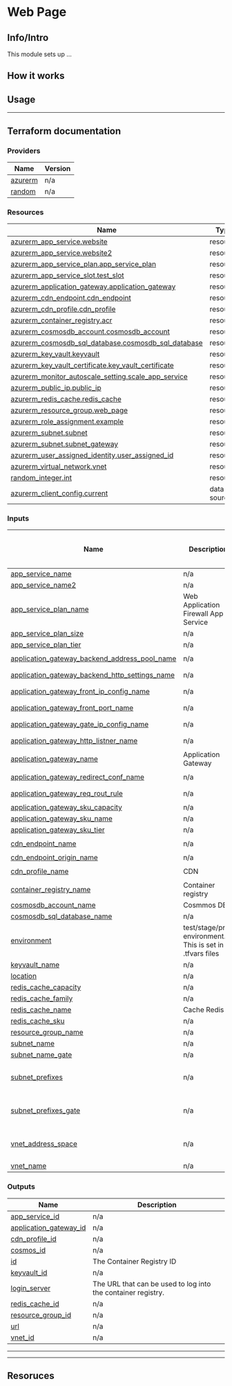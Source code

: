 # Web Page


## Info/Intro
This module sets up ...


## How it works


## Usage

-----------------------------------------------
## Terraform documentation

### Providers

| Name | Version |
|------|---------|
| <a name="provider_azurerm"></a> [azurerm](#provider\_azurerm) | n/a |
| <a name="provider_random"></a> [random](#provider\_random) | n/a |

### Resources

| Name | Type |
|------|------|
| [azurerm_app_service.website](https://registry.terraform.io/providers/hashicorp/azurerm/latest/docs/resources/app_service) | resource |
| [azurerm_app_service.website2](https://registry.terraform.io/providers/hashicorp/azurerm/latest/docs/resources/app_service) | resource |
| [azurerm_app_service_plan.app_service_plan](https://registry.terraform.io/providers/hashicorp/azurerm/latest/docs/resources/app_service_plan) | resource |
| [azurerm_app_service_slot.test_slot](https://registry.terraform.io/providers/hashicorp/azurerm/latest/docs/resources/app_service_slot) | resource |
| [azurerm_application_gateway.application_gateway](https://registry.terraform.io/providers/hashicorp/azurerm/latest/docs/resources/application_gateway) | resource |
| [azurerm_cdn_endpoint.cdn_endpoint](https://registry.terraform.io/providers/hashicorp/azurerm/latest/docs/resources/cdn_endpoint) | resource |
| [azurerm_cdn_profile.cdn_profile](https://registry.terraform.io/providers/hashicorp/azurerm/latest/docs/resources/cdn_profile) | resource |
| [azurerm_container_registry.acr](https://registry.terraform.io/providers/hashicorp/azurerm/latest/docs/resources/container_registry) | resource |
| [azurerm_cosmosdb_account.cosmosdb_account](https://registry.terraform.io/providers/hashicorp/azurerm/latest/docs/resources/cosmosdb_account) | resource |
| [azurerm_cosmosdb_sql_database.cosmosdb_sql_database](https://registry.terraform.io/providers/hashicorp/azurerm/latest/docs/resources/cosmosdb_sql_database) | resource |
| [azurerm_key_vault.keyvault](https://registry.terraform.io/providers/hashicorp/azurerm/latest/docs/resources/key_vault) | resource |
| [azurerm_key_vault_certificate.key_vault_certificate](https://registry.terraform.io/providers/hashicorp/azurerm/latest/docs/resources/key_vault_certificate) | resource |
| [azurerm_monitor_autoscale_setting.scale_app_service](https://registry.terraform.io/providers/hashicorp/azurerm/latest/docs/resources/monitor_autoscale_setting) | resource |
| [azurerm_public_ip.public_ip](https://registry.terraform.io/providers/hashicorp/azurerm/latest/docs/resources/public_ip) | resource |
| [azurerm_redis_cache.redis_cache](https://registry.terraform.io/providers/hashicorp/azurerm/latest/docs/resources/redis_cache) | resource |
| [azurerm_resource_group.web_page](https://registry.terraform.io/providers/hashicorp/azurerm/latest/docs/resources/resource_group) | resource |
| [azurerm_role_assignment.example](https://registry.terraform.io/providers/hashicorp/azurerm/latest/docs/resources/role_assignment) | resource |
| [azurerm_subnet.subnet](https://registry.terraform.io/providers/hashicorp/azurerm/latest/docs/resources/subnet) | resource |
| [azurerm_subnet.subnet_gateway](https://registry.terraform.io/providers/hashicorp/azurerm/latest/docs/resources/subnet) | resource |
| [azurerm_user_assigned_identity.user_assigned_id](https://registry.terraform.io/providers/hashicorp/azurerm/latest/docs/resources/user_assigned_identity) | resource |
| [azurerm_virtual_network.vnet](https://registry.terraform.io/providers/hashicorp/azurerm/latest/docs/resources/virtual_network) | resource |
| [random_integer.int](https://registry.terraform.io/providers/hashicorp/random/latest/docs/resources/integer) | resource |
| [azurerm_client_config.current](https://registry.terraform.io/providers/hashicorp/azurerm/latest/docs/data-sources/client_config) | data source |

### Inputs

| Name | Description | Type | Default | Should Default be changed? |
|------|-------------|------|---------|:--------:|
| <a name="input_app_service_name"></a> [app\_service\_name](#input\_app\_service\_name) | n/a | `string` | `"app-service-web-page"` | yes |
| <a name="input_app_service_name2"></a> [app\_service\_name2](#input\_app\_service\_name2) | n/a | `string` | `"app-service-web-page2"` | yes |
| <a name="input_app_service_plan_name"></a> [app\_service\_plan\_name](#input\_app\_service\_plan\_name) | Web Application Firewall App Service | `string` | `"app-service-plan-web-page"` | yes |
| <a name="input_app_service_plan_size"></a> [app\_service\_plan\_size](#input\_app\_service\_plan\_size) | n/a | `string` | `"S1"` | no |
| <a name="input_app_service_plan_tier"></a> [app\_service\_plan\_tier](#input\_app\_service\_plan\_tier) | n/a | `string` | `"Standard"` | no |
| <a name="input_application_gateway_backend_address_pool_name"></a> [application\_gateway\_backend\_address\_pool\_name](#input\_application\_gateway\_backend\_address\_pool\_name) | n/a | `string` | `"application-gateway-backend-address-pool"` | yes |
| <a name="input_application_gateway_backend_http_settings_name"></a> [application\_gateway\_backend\_http\_settings\_name](#input\_application\_gateway\_backend\_http\_settings\_name) | n/a | `string` | `"application-gateway-backend-http-set"` | yes |
| <a name="input_application_gateway_front_ip_config_name"></a> [application\_gateway\_front\_ip\_config\_name](#input\_application\_gateway\_front\_ip\_config\_name) | n/a | `string` | `"application-gateway-frontend"` | yes |
| <a name="input_application_gateway_front_port_name"></a> [application\_gateway\_front\_port\_name](#input\_application\_gateway\_front\_port\_name) | n/a | `string` | `"application-gateway-frontend-port"` | yes |
| <a name="input_application_gateway_gate_ip_config_name"></a> [application\_gateway\_gate\_ip\_config\_name](#input\_application\_gateway\_gate\_ip\_config\_name) | n/a | `string` | `"application-gateway-gateway"` | yes |
| <a name="input_application_gateway_http_listner_name"></a> [application\_gateway\_http\_listner\_name](#input\_application\_gateway\_http\_listner\_name) | n/a | `string` | `"application-gateway-http-listner"` | yes |
| <a name="input_application_gateway_name"></a> [application\_gateway\_name](#input\_application\_gateway\_name) | Application Gateway | `string` | `"application-gateway"` | yes |
| <a name="input_application_gateway_redirect_conf_name"></a> [application\_gateway\_redirect\_conf\_name](#input\_application\_gateway\_redirect\_conf\_name) | n/a | `string` | `"app-gateway-redirect-config"` | yes |
| <a name="input_application_gateway_req_rout_rule"></a> [application\_gateway\_req\_rout\_rule](#input\_application\_gateway\_req\_rout\_rule) | n/a | `string` | `"application-gateway-req-routing-rule"` | yes |
| <a name="input_application_gateway_sku_capacity"></a> [application\_gateway\_sku\_capacity](#input\_application\_gateway\_sku\_capacity) | n/a | `number` | `2` | no |
| <a name="input_application_gateway_sku_name"></a> [application\_gateway\_sku\_name](#input\_application\_gateway\_sku\_name) | n/a | `string` | `"WAF_v2"` | no |
| <a name="input_application_gateway_sku_tier"></a> [application\_gateway\_sku\_tier](#input\_application\_gateway\_sku\_tier) | n/a | `string` | `"WAF_v2"` | no |
| <a name="input_cdn_endpoint_name"></a> [cdn\_endpoint\_name](#input\_cdn\_endpoint\_name) | n/a | `string` | `"cdn-endpoint-ntnu-bachelor-22"` | yes |
| <a name="input_cdn_endpoint_origin_name"></a> [cdn\_endpoint\_origin\_name](#input\_cdn\_endpoint\_origin\_name) | n/a | `string` | `"cdn-endpoint-origin"` | yes |
| <a name="input_cdn_profile_name"></a> [cdn\_profile\_name](#input\_cdn\_profile\_name) | CDN | `string` | `"cdn-profile-ntnu-bachelor-22"` | yes |
| <a name="input_container_registry_name"></a> [container\_registry\_name](#input\_container\_registry\_name) | Container registry | `string` | `"WebPageContainerRegistry"` | yes |
| <a name="input_cosmosdb_account_name"></a> [cosmosdb\_account\_name](#input\_cosmosdb\_account\_name) | Cosmmos DB | `string` | `"cosmosdb-web-account"` | yes |
| <a name="input_cosmosdb_sql_database_name"></a> [cosmosdb\_sql\_database\_name](#input\_cosmosdb\_sql\_database\_name) | n/a | `string` | `"Cosmosdb-sql"` | yes |
| <a name="input_environment"></a> [environment](#input\_environment) | test/stage/prod environment. This is set in .tfvars files | `string` | `""` | yes |
| <a name="input_keyvault_name"></a> [keyvault\_name](#input\_keyvault\_name) | n/a | `string` | `"web-page-keyvault"` | yes |
| <a name="input_location"></a> [location](#input\_location) | n/a | `string` | `"norwayeast"` | no |
| <a name="input_redis_cache_capacity"></a> [redis\_cache\_capacity](#input\_redis\_cache\_capacity) | n/a | `number` | `2` | no |
| <a name="input_redis_cache_family"></a> [redis\_cache\_family](#input\_redis\_cache\_family) | n/a | `string` | `"C"` | no |
| <a name="input_redis_cache_name"></a> [redis\_cache\_name](#input\_redis\_cache\_name) | Cache Redis | `string` | `"redis-cache-web-page"` | yes |
| <a name="input_redis_cache_sku"></a> [redis\_cache\_sku](#input\_redis\_cache\_sku) | n/a | `string` | `"Standard"` | no |
| <a name="input_resource_group_name"></a> [resource\_group\_name](#input\_resource\_group\_name) | n/a | `string` | `"web-page"` | yes |
| <a name="input_subnet_name"></a> [subnet\_name](#input\_subnet\_name) | n/a | `string` | `"web-page-subnet"` | yes |
| <a name="input_subnet_name_gate"></a> [subnet\_name\_gate](#input\_subnet\_name\_gate) | n/a | `string` | `"web-page-subnet-gateway"` | yes |
| <a name="input_subnet_prefixes"></a> [subnet\_prefixes](#input\_subnet\_prefixes) | n/a | `list(string)` | <pre>[<br>  "10.0.1.0/24"<br>]</pre> | yes |
| <a name="input_subnet_prefixes_gate"></a> [subnet\_prefixes\_gate](#input\_subnet\_prefixes\_gate) | n/a | `list(string)` | <pre>[<br>  "10.0.2.0/24"<br>]</pre> | yes |
| <a name="input_vnet_address_space"></a> [vnet\_address\_space](#input\_vnet\_address\_space) | n/a | `list(string)` | <pre>[<br>  "10.0.0.0/16"<br>]</pre> | yes |
| <a name="input_vnet_name"></a> [vnet\_name](#input\_vnet\_name) | n/a | `string` | `"web-page-vnet"` | yes |


### Outputs

| Name | Description |
|------|-------------|
| <a name="output_app_service_id"></a> [app\_service\_id](#output\_app\_service\_id) | n/a |
| <a name="output_application_gateway_id"></a> [application\_gateway\_id](#output\_application\_gateway\_id) | n/a |
| <a name="output_cdn_profile_id"></a> [cdn\_profile\_id](#output\_cdn\_profile\_id) | n/a |
| <a name="output_cosmos_id"></a> [cosmos\_id](#output\_cosmos\_id) | n/a |
| <a name="output_id"></a> [id](#output\_id) | The Container Registry ID |
| <a name="output_keyvault_id"></a> [keyvault\_id](#output\_keyvault\_id) | n/a |
| <a name="output_login_server"></a> [login\_server](#output\_login\_server) | The URL that can be used to log into the container registry. |
| <a name="output_redis_cache_id"></a> [redis\_cache\_id](#output\_redis\_cache\_id) | n/a |
| <a name="output_resource_group_id"></a> [resource\_group\_id](#output\_resource\_group\_id) | n/a |
| <a name="output_url"></a> [url](#output\_url) | n/a |
| <a name="output_vnet_id"></a> [vnet\_id](#output\_vnet\_id) | n/a |


----------------------------









------------------------------
## Resoruces